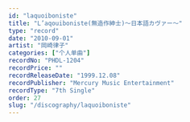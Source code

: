 ```yaml
---
id: "laquoiboniste"
title: "L’aqouiboniste(無造作紳士)～日本語カヴァー～"
type: "record"
date: "2010-09-01"
artist: "岡崎律子"
categories: ["个人单曲"]
recordNo: "PHDL-1204"
recordPrice: ""
recordReleaseDate: "1999.12.08"
recordPublisher: "Mercury Music Entertainment"
recordType: "7th Single"
order: 27
slug: "/discography/laquoiboniste"
---
```



